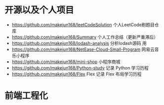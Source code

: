 # 开源以及个人项目
+ https://github.com/makejun168/leetCodeSolution 个人LeetCode刷题目仓库
+ https://github.com/makejun168/Summary 个人工作总结（更新严重滞后）
+ https://github.com/makejun168/lodash-analysis 分析lodash源码 用
+ https://github.com/makejun168/NetEase-Cloud-Small-Program 网易云音乐小程序
+ https://github.com/makejun168/mini-shop 小程序商城
+ https://github.com/makejun168/Python-study 记录 Python 学习历程
+ https://github.com/makejun168/Flex Flex 记录 Flex 布局学习历程



# 前端工程化